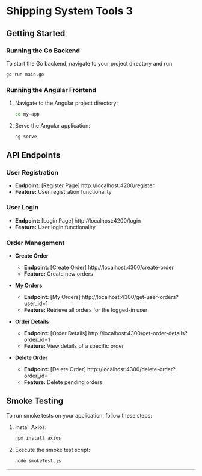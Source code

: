 # Shipping System Tools 3

## Getting Started

### Running the Go Backend
To start the Go backend, navigate to your project directory and run:
```bash
go run main.go
```

### Running the Angular Frontend
1. Navigate to the Angular project directory:
   ```bash
   cd my-app
   ```
2. Serve the Angular application:
   ```bash
   ng serve
   ```

## API Endpoints

### User Registration
- **Endpoint:** [Register Page] http://localhost:4200/register 
- **Feature:** User registration functionality

### User Login
- **Endpoint:** [Login Page] http://localhost:4200/login
- **Feature:** User login functionality

### Order Management

- **Create Order**
  - **Endpoint:** [Create Order] http://localhost:4300/create-order
  - **Feature:** Create new orders

- **My Orders**
  - **Endpoint:** [My Orders] http://localhost:4300/get-user-orders?user_id=1
  - **Feature:** Retrieve all orders for the logged-in user

- **Order Details**
  - **Endpoint:** [Order Details] http://localhost:4300/get-order-details?order_id=1 
  - **Feature:** View details of a specific order

- **Delete Order**
  - **Endpoint:** [Delete Order] http://localhost:4300/delete-order?order_id=<ID> 
  - **Feature:** Delete pending orders

## Smoke Testing
To run smoke tests on your application, follow these steps:

1. Install Axios:
   ```bash
   npm install axios
   ```

2. Execute the smoke test script:
   ```bash
   node smokeTest.js
   ```

---

